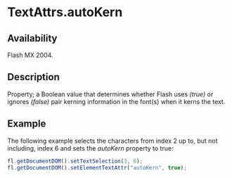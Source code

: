 # TextAttrs.autoKern

## Availability

Flash MX 2004.

## Description

Property; a Boolean value that determines whether Flash uses *(true)* or ignores *(false)* pair kerning information in the font(s) when it kerns the text.

## Example

The following example selects the characters from index 2 up to, but not including, index 6 and sets the *autoKern* property to true:

```javascript
fl.getDocumentDOM().setTextSelection(3, 6);
fl.getDocumentDOM().setElementTextAttr("autoKern", true);
```
